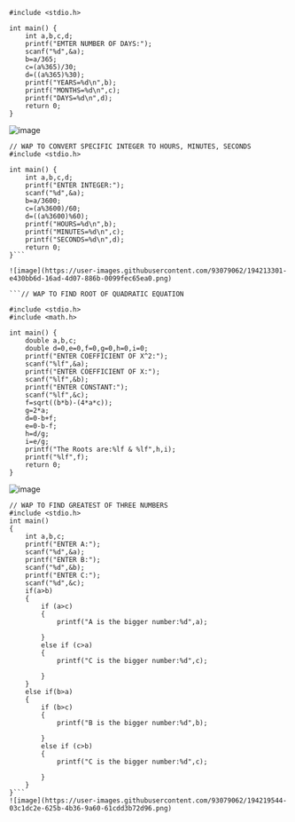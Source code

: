 ```// WAP TO CONVERT SPECIFIC DAYS TO YEARS,MONTHS,DAYS
#include <stdio.h>

int main() {
    int a,b,c,d;
    printf("EMTER NUMBER OF DAYS:");
    scanf("%d",&a);
    b=a/365;
    c=(a%365)/30;
    d=((a%365)%30);
    printf("YEARS=%d\n",b);
    printf("MONTHS=%d\n",c);
    printf("DAYS=%d\n",d);
    return 0;
}
```
![image](https://user-images.githubusercontent.com/93079062/194212870-562f5bb8-6962-41b5-9ab5-1979ab561253.png)
```
// WAP TO CONVERT SPECIFIC INTEGER TO HOURS, MINUTES, SECONDS
#include <stdio.h>

int main() {
    int a,b,c,d;
    printf("ENTER INTEGER:");
    scanf("%d",&a);
    b=a/3600;
    c=(a%3600)/60;
    d=((a%3600)%60);
    printf("HOURS=%d\n",b);
    printf("MINUTES=%d\n",c);
    printf("SECONDS=%d\n",d);
    return 0;
}```

![image](https://user-images.githubusercontent.com/93079062/194213301-e430bb6d-16ad-4d07-886b-0099fec65ea0.png)

```// WAP TO FIND ROOT OF QUADRATIC EQUATION

#include <stdio.h>
#include <math.h>    

int main() {
    double a,b,c;
    double d=0,e=0,f=0,g=0,h=0,i=0;
    printf("ENTER COEFFICIENT OF X^2:");
    scanf("%lf",&a);
    printf("ENTER COEFFICIENT OF X:");
    scanf("%lf",&b);
    printf("ENTER CONSTANT:");
    scanf("%lf",&c);
    f=sqrt((b*b)-(4*a*c));
    g=2*a;
    d=0-b+f;
    e=0-b-f;
    h=d/g;
    i=e/g;
    printf("The Roots are:%lf & %lf",h,i);
    printf("%lf",f);
    return 0;
}
```
![image](https://user-images.githubusercontent.com/93079062/194217850-a84ff18a-fb84-4271-b68d-4b6615a2974f.png)
```
// WAP TO FIND GREATEST OF THREE NUMBERS
#include <stdio.h>
int main() 
{
    int a,b,c;
    printf("ENTER A:");
    scanf("%d",&a);
    printf("ENTER B:");
    scanf("%d",&b);
    printf("ENTER C:");
    scanf("%d",&c);
    if(a>b)
    {
        if (a>c)
        {
            printf("A is the bigger number:%d",a);
            
        }
        else if (c>a)
        {
            printf("C is the bigger number:%d",c);
            
        }
    }
    else if(b>a)
    {
        if (b>c)
        {
            printf("B is the bigger number:%d",b);
            
        }
        else if (c>b)
        {
            printf("C is the bigger number:%d",c);
            
        }
    }
}```
![image](https://user-images.githubusercontent.com/93079062/194219544-03c1dc2e-625b-4b36-9a60-61cdd3b72d96.png)


